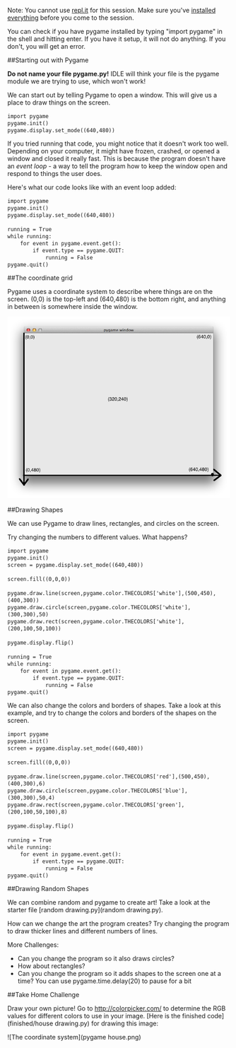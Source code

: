 Note: You cannot use [repl.it](http://repl.it/) for this session.  Make sure you've [installed everything](https://github.com/CoderDojoSV/beginner-python/blob/master/Day-1/README.md#installation) before you come to the session.

You can check if you have pygame installed by typing "import pygame" in the shell and hitting enter. If you have it setup, it will not do anything. If you don't, you will get an error.

##Starting out with Pygame

**Do not name your file pygame.py!** IDLE will think your file is the pygame module we are trying to use, which won't work!

We can start out by telling Pygame to open a window.  This will give us a place to draw things on the screen.

    import pygame
    pygame.init()
    pygame.display.set_mode((640,480))

If you tried running that code, you might notice that it doesn't work too well.  Depending on your computer, it might have frozen, crashed, or opened a window and closed it really fast.  This is because the program doesn't have an *event loop* - a way to tell the program how to keep the window open and respond to things the user does.

Here's what our code looks like with an event loop added:

    import pygame
    pygame.init()
    pygame.display.set_mode((640,480))
    
    running = True
    while running:
        for event in pygame.event.get():
            if event.type == pygame.QUIT:
                running = False
    pygame.quit()

##The coordinate grid

Pygame uses a coordinate system to describe where things are on the screen.  (0,0) is the top-left and (640,480) is the bottom right, and anything in between is somewhere inside the window.

![The coordinate system](coordinates.png)

##Drawing Shapes

We can use Pygame to draw lines, rectangles, and circles on the screen.

Try changing the numbers to different values.  What happens?

    import pygame
    pygame.init()
    screen = pygame.display.set_mode((640,480))

    screen.fill((0,0,0))

    pygame.draw.line(screen,pygame.color.THECOLORS['white'],(500,450),(400,300))
    pygame.draw.circle(screen,pygame.color.THECOLORS['white'],(300,300),50)
    pygame.draw.rect(screen,pygame.color.THECOLORS['white'],(200,100,50,100))

    pygame.display.flip()

    running = True
    while running:
        for event in pygame.event.get():
            if event.type == pygame.QUIT:
                running = False
    pygame.quit()


We can also change the colors and borders of shapes.  Take a look at this example, and try to change the colors and borders of the shapes on the screen.

    import pygame
    pygame.init()
    screen = pygame.display.set_mode((640,480))

    screen.fill((0,0,0))

    pygame.draw.line(screen,pygame.color.THECOLORS['red'],(500,450),(400,300),6)
    pygame.draw.circle(screen,pygame.color.THECOLORS['blue'],(300,300),50,4)
    pygame.draw.rect(screen,pygame.color.THECOLORS['green'],(200,100,50,100),8)

    pygame.display.flip()

    running = True
    while running:
        for event in pygame.event.get():
            if event.type == pygame.QUIT:
                running = False
    pygame.quit()

##Drawing Random Shapes

We can combine random and pygame to create art!  Take a look at the starter file [random drawing.py](random drawing.py).

How can we change the art the program creates?  Try changing the program to draw thicker lines and different numbers of lines.

More Challenges:
 - Can you change the program so it also draws circles?
 - How about rectangles?
 - Can you change the program so it adds shapes to the screen one at a time? You can use pygame.time.delay(20) to pause for a bit

##Take Home Challenge

Draw your own picture! Go to http://colorpicker.com/ to determine the RGB values for different colors to use in your image. [Here is the finished code](finished/house drawing.py) for drawing this image: 

![The coordinate system](pygame house.png)
